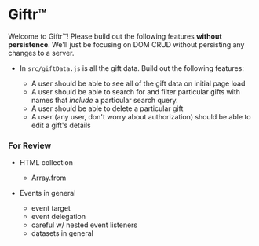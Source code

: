 # Giftr™

Welcome to Giftr™! Please build out the following features **without persistence**. We'll just be focusing on DOM CRUD without persisting any changes to a server.

- In `src/giftData.js` is all the gift data. Build out the following features:

  - A user should be able to see all of the gift data on initial page load
  - A user should be able to search for and filter particular gifts with names that _include_ a particular search query.
  - A user should be able to delete a particular gift
  - A user (any user, don't worry about authorization) should be able to edit a gift's details



### For Review

- HTML collection
  - Array.from

- Events in general
  - event target
  - event delegation
  - careful w/ nested event listeners
  - datasets in general
